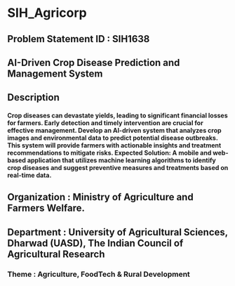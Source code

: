 # SIH_Agricorp

## Problem Statement ID : SIH1638
## AI-Driven Crop Disease Prediction and Management System
## Description	
#### Crop diseases can devastate yields, leading to significant financial losses for farmers. Early detection and timely intervention are crucial for effective management. Develop an AI-driven system that analyzes crop images and environmental data to predict potential disease outbreaks. This system will provide farmers with actionable insights and treatment recommendations to mitigate risks. Expected Solution: A mobile and web-based application that utilizes machine learning algorithms to identify crop diseases and suggest preventive measures and treatments based on real-time data.
## Organization	: Ministry of Agriculture and Farmers Welfare.
## Department	: University of Agricultural Sciences, Dharwad (UASD), The Indian Council of Agricultural Research
### Theme :	Agriculture, FoodTech & Rural Development
